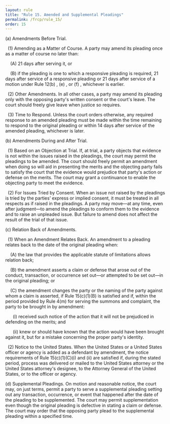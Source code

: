```yaml
---
layout: rule
title: "Rule 15. Amended and Supplemental Pleadings"
permalink: /frcp/rule_15/
order: 15
---
```


(a) Amendments Before Trial.


&nbsp;&nbsp;(1) Amending as a Matter of Course. A party may amend its pleading once as a matter of course no later than:


&nbsp;&nbsp;&nbsp;&nbsp;(A) 21 days after serving it, or


&nbsp;&nbsp;&nbsp;&nbsp;(B) if the pleading is one to which a responsive pleading is required, 21 days after service of a responsive pleading or 21 days after service of a motion under Rule 12(b) , (e) , or (f) , whichever is earlier.


&nbsp;&nbsp;(2) Other Amendments. In all other cases, a party may amend its pleading only with the opposing party's written consent or the court's leave. The court should freely give leave when justice so requires.


&nbsp;&nbsp;(3) Time to Respond. Unless the court orders otherwise, any required response to an amended pleading must be made within the time remaining to respond to the original pleading or within 14 days after service of the amended pleading, whichever is later.


(b) Amendments During and After Trial.


&nbsp;&nbsp;(1) Based on an Objection at Trial. If, at trial, a party objects that evidence is not within the issues raised in the pleadings, the court may permit the pleadings to be amended. The court should freely permit an amendment when doing so will aid in presenting the merits and the objecting party fails to satisfy the court that the evidence would prejudice that party's action or defense on the merits. The court may grant a continuance to enable the objecting party to meet the evidence.


&nbsp;&nbsp;(2) For Issues Tried by Consent. When an issue not raised by the pleadings is tried by the parties’ express or implied consent, it must be treated in all respects as if raised in the pleadings. A party may move—at any time, even after judgment—to amend the pleadings to conform them to the evidence and to raise an unpleaded issue. But failure to amend does not affect the result of the trial of that issue.


(c) Relation Back of Amendments.


&nbsp;&nbsp;(1) When an Amendment Relates Back. An amendment to a pleading relates back to the date of the original pleading when:


&nbsp;&nbsp;&nbsp;&nbsp;(A) the law that provides the applicable statute of limitations allows relation back;


&nbsp;&nbsp;&nbsp;&nbsp;(B) the amendment asserts a claim or defense that arose out of the conduct, transaction, or occurrence set out—or attempted to be set out—in the original pleading; or


&nbsp;&nbsp;&nbsp;&nbsp;(C) the amendment changes the party or the naming of the party against whom a claim is asserted, if Rule 15(c)(1)(B) is satisfied and if, within the period provided by Rule 4(m) for serving the summons and complaint, the party to be brought in by amendment:


&nbsp;&nbsp;&nbsp;&nbsp;&nbsp;&nbsp;(i) received such notice of the action that it will not be prejudiced in defending on the merits; and


&nbsp;&nbsp;&nbsp;&nbsp;&nbsp;&nbsp;(ii) knew or should have known that the action would have been brought against it, but for a mistake concerning the proper party's identity.


&nbsp;&nbsp;(2) Notice to the United States. When the United States or a United States officer or agency is added as a defendant by amendment, the notice requirements of Rule 15(c)(1)(C)(i) and (ii) are satisfied if, during the stated period, process was delivered or mailed to the United States attorney or the United States attorney's designee, to the Attorney General of the United States, or to the officer or agency.


(d) Supplemental Pleadings. On motion and reasonable notice, the court may, on just terms, permit a party to serve a supplemental pleading setting out any transaction, occurrence, or event that happened after the date of the pleading to be supplemented. The court may permit supplementation even though the original pleading is defective in stating a claim or defense. The court may order that the opposing party plead to the supplemental pleading within a specified time.
